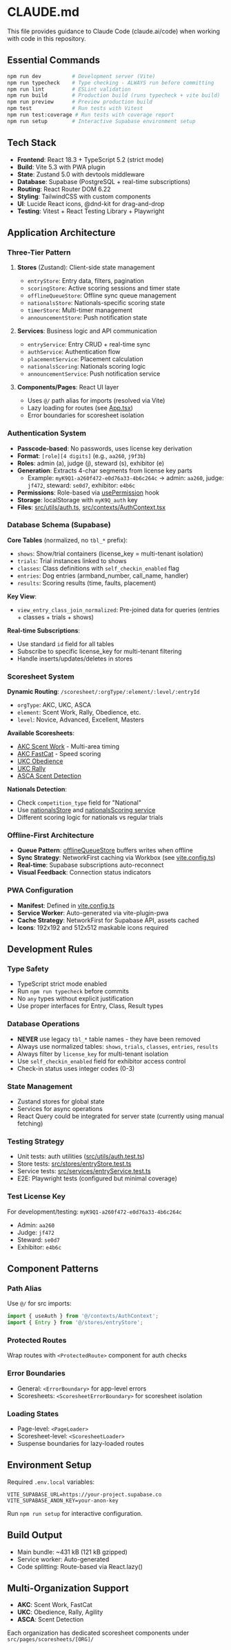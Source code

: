 # CLAUDE.md

This file provides guidance to Claude Code (claude.ai/code) when working with code in this repository.

## Essential Commands
```bash
npm run dev          # Development server (Vite)
npm run typecheck    # Type checking - ALWAYS run before committing
npm run lint         # ESLint validation
npm run build        # Production build (runs typecheck + vite build)
npm run preview      # Preview production build
npm test             # Run tests with Vitest
npm run test:coverage # Run tests with coverage report
npm run setup        # Interactive Supabase environment setup
```

## Tech Stack
- **Frontend**: React 18.3 + TypeScript 5.2 (strict mode)
- **Build**: Vite 5.3 with PWA plugin
- **State**: Zustand 5.0 with devtools middleware
- **Database**: Supabase (PostgreSQL + real-time subscriptions)
- **Routing**: React Router DOM 6.22
- **Styling**: TailwindCSS with custom components
- **UI**: Lucide React icons, @dnd-kit for drag-and-drop
- **Testing**: Vitest + React Testing Library + Playwright

## Application Architecture

### Three-Tier Pattern
1. **Stores** (Zustand): Client-side state management
   - `entryStore`: Entry data, filters, pagination
   - `scoringStore`: Active scoring sessions and timer state
   - `offlineQueueStore`: Offline sync queue management
   - `nationalsStore`: Nationals-specific scoring state
   - `timerStore`: Multi-timer management
   - `announcementStore`: Push notification state

2. **Services**: Business logic and API communication
   - `entryService`: Entry CRUD + real-time sync
   - `authService`: Authentication flow
   - `placementService`: Placement calculation
   - `nationalsScoring`: Nationals scoring logic
   - `announcementService`: Push notification service

3. **Components/Pages**: React UI layer
   - Uses `@/` path alias for imports (resolved via Vite)
   - Lazy loading for routes (see [App.tsx](src/App.tsx))
   - Error boundaries for scoresheet isolation

### Authentication System
- **Passcode-based**: No passwords, uses license key derivation
- **Format**: `[role][4 digits]` (e.g., `aa260`, `j9f3b`)
- **Roles**: admin (a), judge (j), steward (s), exhibitor (e)
- **Generation**: Extracts 4-char segments from license key parts
  - Example: `myK9Q1-a260f472-e0d76a33-4b6c264c` → admin: `aa260`, judge: `jf472`, steward: `se0d7`, exhibitor: `e4b6c`
- **Permissions**: Role-based via [usePermission](src/hooks/usePermission.ts) hook
- **Storage**: localStorage with `myK9Q_auth` key
- **Files**: [src/utils/auth.ts](src/utils/auth.ts), [src/contexts/AuthContext.tsx](src/contexts/AuthContext.tsx)

### Database Schema (Supabase)
**Core Tables** (normalized, no `tbl_*` prefix):
- `shows`: Show/trial containers (license_key = multi-tenant isolation)
- `trials`: Trial instances linked to shows
- `classes`: Class definitions with `self_checkin_enabled` flag
- `entries`: Dog entries (armband_number, call_name, handler)
- `results`: Scoring results (time, faults, placement)

**Key View**:
- `view_entry_class_join_normalized`: Pre-joined data for queries (entries + classes + trials + shows)

**Real-time Subscriptions**:
- Use standard `id` field for all tables
- Subscribe to specific license_key for multi-tenant filtering
- Handle inserts/updates/deletes in stores

### Scoresheet System
**Dynamic Routing**: `/scoresheet/:orgType/:element/:level/:entryId`
- `orgType`: AKC, UKC, ASCA
- `element`: Scent Work, Rally, Obedience, etc.
- `level`: Novice, Advanced, Excellent, Masters

**Available Scoresheets**:
- [AKC Scent Work](src/pages/scoresheets/AKC/AKCScentWorkScoresheet-Enhanced.tsx) - Multi-area timing
- [AKC FastCat](src/pages/scoresheets/AKC/AKCFastCatScoresheet.tsx) - Speed scoring
- [UKC Obedience](src/pages/scoresheets/UKC/UKCObedienceScoresheet.tsx)
- [UKC Rally](src/pages/scoresheets/UKC/UKCRallyScoresheet.tsx)
- [ASCA Scent Detection](src/pages/scoresheets/ASCA/ASCAScentDetectionScoresheet.tsx)

**Nationals Detection**:
- Check `competition_type` field for "National"
- Use [nationalsStore](src/stores/nationalsStore.ts) and [nationalsScoring service](src/services/nationalsScoring.ts)
- Different scoring logic for nationals vs regular trials

### Offline-First Architecture
- **Queue Pattern**: [offlineQueueStore](src/stores/offlineQueueStore.ts) buffers writes when offline
- **Sync Strategy**: NetworkFirst caching via Workbox (see [vite.config.ts](vite.config.ts))
- **Real-time**: Supabase subscriptions auto-reconnect
- **Visual Feedback**: Connection status indicators

### PWA Configuration
- **Manifest**: Defined in [vite.config.ts](vite.config.ts)
- **Service Worker**: Auto-generated via vite-plugin-pwa
- **Cache Strategy**: NetworkFirst for Supabase API, assets cached
- **Icons**: 192x192 and 512x512 maskable icons required

## Development Rules

### Type Safety
- TypeScript strict mode enabled
- Run `npm run typecheck` before commits
- No `any` types without explicit justification
- Use proper interfaces for Entry, Class, Result types

### Database Operations
- **NEVER** use legacy `tbl_*` table names - they have been removed
- Always use normalized tables: `shows`, `trials`, `classes`, `entries`, `results`
- Always filter by `license_key` for multi-tenant isolation
- Use `self_checkin_enabled` field for exhibitor access control
- Check-in status uses integer codes (0-3)

### State Management
- Zustand stores for global state
- Services for async operations
- React Query could be integrated for server state (currently using manual fetching)

### Testing Strategy
- Unit tests: auth utilities ([src/utils/auth.test.ts](src/utils/auth.test.ts))
- Store tests: [src/stores/entryStore.test.ts](src/stores/entryStore.test.ts)
- Service tests: [src/services/entryService.test.ts](src/services/entryService.test.ts)
- E2E: Playwright tests (configured but minimal coverage)

### Test License Key
For development/testing: `myK9Q1-a260f472-e0d76a33-4b6c264c`
- Admin: `aa260`
- Judge: `jf472`
- Steward: `se0d7`
- Exhibitor: `e4b6c`

## Component Patterns

### Path Alias
Use `@/` for src imports:
```typescript
import { useAuth } from '@/contexts/AuthContext';
import { Entry } from '@/stores/entryStore';
```

### Protected Routes
Wrap routes with `<ProtectedRoute>` component for auth checks

### Error Boundaries
- General: `<ErrorBoundary>` for app-level errors
- Scoresheets: `<ScoresheetErrorBoundary>` for scoresheet isolation

### Loading States
- Page-level: `<PageLoader>`
- Scoresheet-level: `<ScoresheetLoader>`
- Suspense boundaries for lazy-loaded routes

## Environment Setup
Required `.env.local` variables:
```env
VITE_SUPABASE_URL=https://your-project.supabase.co
VITE_SUPABASE_ANON_KEY=your-anon-key
```

Run `npm run setup` for interactive configuration.

## Build Output
- Main bundle: ~431 kB (121 kB gzipped)
- Service worker: Auto-generated
- Code splitting: Route-based via React.lazy()

## Multi-Organization Support
- **AKC**: Scent Work, FastCat
- **UKC**: Obedience, Rally, Agility
- **ASCA**: Scent Detection

Each organization has dedicated scoresheet components under `src/pages/scoresheets/[ORG]/`

